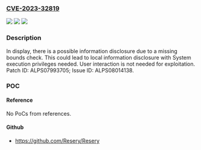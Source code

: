 ### [CVE-2023-32819](https://cve.mitre.org/cgi-bin/cvename.cgi?name=CVE-2023-32819)
![](https://img.shields.io/static/v1?label=Product&message=MT6765%2C%20MT6768%2C%20MT6833%2C%20MT6879%2C%20MT6883%2C%20MT6885%2C%20MT6889%2C%20MT6893%2C%20MT6983%2C%20MT6985%2C%20MT8188%2C%20MT8195%2C%20MT8797%2C%20MT8798&color=blue)
![](https://img.shields.io/static/v1?label=Version&message=%3D%20Android%2012.0%2C%2013.0%20&color=brighgreen)
![](https://img.shields.io/static/v1?label=Vulnerability&message=Information%20Disclosure&color=brighgreen)

### Description

In display, there is a possible information disclosure due to a missing bounds check. This could lead to local information disclosure with System execution privileges needed. User interaction is not needed for exploitation. Patch ID: ALPS07993705; Issue ID: ALPS08014138.

### POC

#### Reference
No PoCs from references.

#### Github
- https://github.com/Resery/Resery

